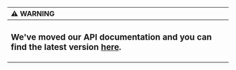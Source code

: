 | :warning: WARNING          |
|:---------------------------|
| <h3><b>We've moved our API documentation and you can find the latest version [here](https://amberscript.github.io/api-docs/#introduction).</b></h3>|
